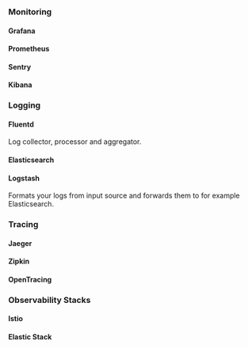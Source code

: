 ### Monitoring
#### Grafana

#### Prometheus

#### Sentry

#### Kibana

### Logging
#### Fluentd

Log collector, processor and aggregator.

#### Elasticsearch

#### Logstash

Formats your logs from input source and forwards them to for example Elasticsearch.

### Tracing
#### Jaeger

#### Zipkin

#### OpenTracing

### Observability Stacks
#### Istio

#### Elastic Stack